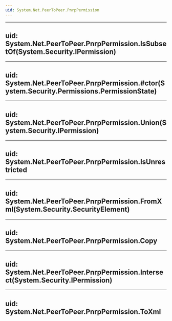 ```yaml
---
uid: System.Net.PeerToPeer.PnrpPermission
---
```


---
uid: System.Net.PeerToPeer.PnrpPermission.IsSubsetOf(System.Security.IPermission)
---

---
uid: System.Net.PeerToPeer.PnrpPermission.#ctor(System.Security.Permissions.PermissionState)
---

---
uid: System.Net.PeerToPeer.PnrpPermission.Union(System.Security.IPermission)
---

---
uid: System.Net.PeerToPeer.PnrpPermission.IsUnrestricted
---

---
uid: System.Net.PeerToPeer.PnrpPermission.FromXml(System.Security.SecurityElement)
---

---
uid: System.Net.PeerToPeer.PnrpPermission.Copy
---

---
uid: System.Net.PeerToPeer.PnrpPermission.Intersect(System.Security.IPermission)
---

---
uid: System.Net.PeerToPeer.PnrpPermission.ToXml
---

